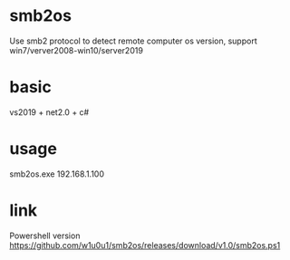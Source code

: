 # smb2os
Use smb2 protocol to detect remote computer os version, support win7/verver2008-win10/server2019

# basic
vs2019 + net2.0 + c#

# usage
smb2os.exe 192.168.1.100

# link
Powershell version
https://github.com/w1u0u1/smb2os/releases/download/v1.0/smb2os.ps1
